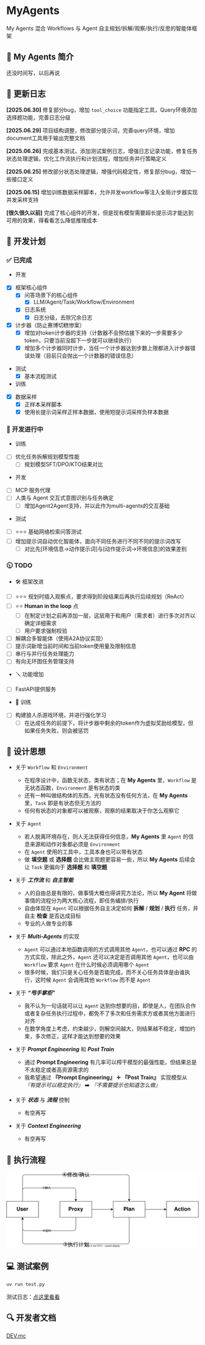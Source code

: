 # MyAgents

My Agents 混合 Workflows 与 Agent 自主规划/拆解/观察/执行/反思的智能体框架

## 📖  My Agents 简介

还没时间写，以后再说

## 📑 更新日志

**[2025.06.30]** 修复部分bug，增加 `tool_choice` 功能指定工具，Query环境添加选择题功能，完善日志分级

**[2025.06.29]** 项目结构调整，修改部分提示词，完善query环境，增加document工具用于输出完整文档

**[2025.06.26]** 完成基本测试，添加测试案例日志，增强日志记录功能，修复任务状态处理逻辑，优化工作流执行和计划流程，增加任务并行策略定义

**[2025.06.25]** 修改部分状态处理逻辑，增强代码稳定性，修复部分bug，增加一些接口定义

**[2025.06.15]** 增加训练数据采样脚本，允许并发workflow等注入全局计步器实现并发采样支持

**[很久很久以前]** 完成了核心组件的开发，但是现有模型需要超长提示词才能达到可用的效果，得看看怎么降低推理成本

## 📅 开发计划

### ✅ 已完成

- 开发
- [x] 框架核心组件
  - [x] 问答场景下的核心组件
    - [x] LLM/Agent/Task/Workflow/Environment
  - [x] 日志系统
    - [x] 日志分级，去除冗余日志
- [x] 计步器（防止赛博切糕惨案）
  - [x] 增加对token计步器的支持（计数器不会预估接下来的一步需要多少token，只要当前没超下一步就可以继续执行）
  - [x] 增加多个计步器同时计步，当任一个计步器达到步数上限都进入计步器错误处理（目前只会抛出一个计数器的错误信息）

- 测试
  - [x] 基本流程测试

- 训练
- [x] 数据采样
  - [x] 正样本采样脚本
  - [x] 使用长提示词采样正样本数据，使用短提示词采样负样本数据

### 🔧 开发进行中

- 训练
- [ ] 优化任务拆解规划模型性能
  - [ ] 规划模型SFT/DPO/KTO结果对比

- 开发
- [ ] MCP 服务代理
- [ ] 人类与 Agent 交互式意图识别与任务确定
  - [ ] 增加Agent2Agent支持，并以此作为multi-agents的交互基础

- 测试
- [ ] ⭐⭐⭐ 基础网络检索问答测试
- [ ] 增加提示词自动优化智能体，面向不同任务进行不同不同的提示词改写
  - [ ] 对比先[环境信息->动作提示词]与[动作提示词->环境信息]的效果差别

### 🕥 TODO

- 🛠️ 框架改进
- [ ] ⭐⭐⭐ 规划时插入观察点，要求得到阶段结果后再执行后续规划（ReAct）
- [ ] ⭐⭐ **Human in the loop** 点
  - [ ] 在制定计划之前再添加一层，这层用于和用户（需求者）进行多次对齐以确定详细需求
  - [ ] 用户要求强制校验
- [ ] 解耦合多智能体（使用A2A协议实现）
- [ ] 提示词新增当前时间和当前token使用量及限制信息
- [ ] 串行与并行任务处理能力
- [ ] 有向无环图任务管理支持

- 🪛 功能增加
- [ ] FastAPI提供服务

- 💪 训练
- [ ] 构建狼人杀游戏环境，并进行强化学习
  - [ ] 在达成任务的前提下，将计步器中剩余的token作为虚拟奖励给模型，但如果任务失败，则会被惩罚

## 🧠 设计思想

- 关于 `Workflow` 和 `Environment`
  - 在程序设计中，函数无状态，类有状态；在 **My Agents** 里，`Workflow` 是无状态函数，`Environment` 是有状态的类
  - 还有一种叫做结构体的东西，光有状态没有任何方法，在 **My Agents** 里，`Task` 即是有状态但无方法的
  - 任何有状态的对象都可以被观察，观察的结果取决于你怎么观察它

- 关于 `Agent`
  - 若人脱离环境存在，则人无法获得任何信息，**My Agents** 里 `Agent` 的信息来源和动作对象都必须是 `Environment`
  - 在 `Agent` 使用的工具中，工具本身也可以带有状态
  - 做 **填空题** 或 **选择题** 会比做主观题更容易一些，所以 **My Agents** 后续会让 `Task` 更偏向于 **选择题** 和 **填空题**

- 关于 ***工作流*** 和 ***自主智能***
  - 人的自由总是有限的，做事情大概也得讲究方法论，所以 **My Agent** 将做事情的流程分为两大核心流程，即任务编排/执行
  - 自由体现在 `Agent` 可以根据任务自主决定如何 **拆解** / **规划** / **执行** 任务，并自主 **检查** 是否达成目标
  - 专业的人做专业的事

- 关于 ***Multi-Agents*** 的实现
  - `Agent` 可以通过本地函数调用的方式调用其他 `Agent`，也可以通过 **RPC** 的方式实现，除此之外，`Agent` 还可以决定是否调用其他 `Agent`，也可以由 `Workflow` 要求 `Agent` 在什么时候必须调用哪个 `Agent`
  - 很多时候，我们只是关心任务是否能完成，而不关心任务具体是由谁执行，这时候 `Agent` 会调用其他 `Workflow` 而不是 `Agent`

- 关于 ***“甩手掌柜”***
  - 我不认为一句话就可以让 `Agent` 达到你想要的目，即使是人，在团队合作或者复杂任务执行过程中，都免不了多次和任务需求方或者其他方面进行对齐
  - 在数学角度上考虑，约束越少，则解空间越大，则结果越不稳定，增加约束，多次修正，这样才能达到想要的效果

- 关于 ***Prompt Engineering*** 和 ***Post Train***
  - 通过 **Prompt Engineering** 有几率可以榨干模型的最强性能，但结果总是不太稳定或者高资源需求的
  - 我希望通过 **『Prompt Engineering』** ➕ **『Post Train』** 实现模型从 *『有提示可以稳定执行』* ➡️ *『不需要提示也知道怎么做』*

- 关于 ***状态*** 与 ***流程*** 控制
  - 有空再写

- 关于 ***Context Engineering***
  - 有空再写

## 🚀 执行流程

![workflow](./assets/workflow.svg)

## 💻 测试案例

```bash
uv run test.py
```

测试日志：[点这里看看](./logs/0e873f03_20250625_190915.log)

## 🔍 开发者文档

[DEV.mc](./myagents/DEV.md)
